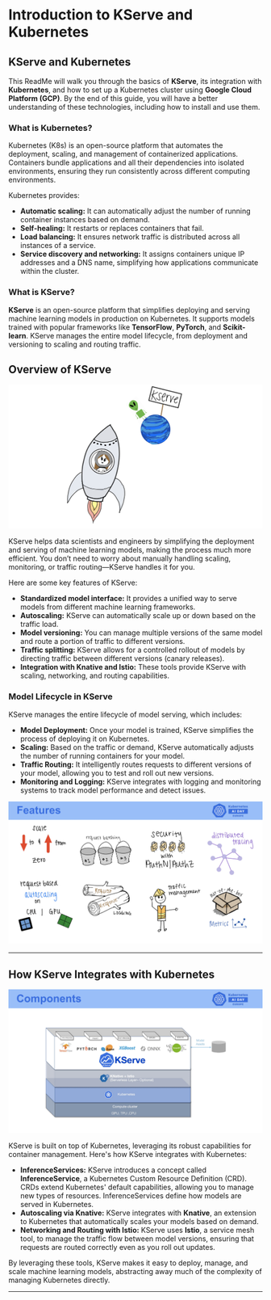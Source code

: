 # **Introduction to KServe and Kubernetes**

## KServe and Kubernetes

This ReadMe will walk you through the basics of **KServe**, its integration with **Kubernetes**, and how to set up a Kubernetes cluster using **Google Cloud Platform (GCP)**. By the end of this guide, you will have a better understanding of these technologies, including how to install and use them.

### **What is Kubernetes?**
Kubernetes (K8s) is an open-source platform that automates the deployment, scaling, and management of containerized applications. Containers bundle applications and all their dependencies into isolated environments, ensuring they run consistently across different computing environments.

Kubernetes provides:
- **Automatic scaling:** It can automatically adjust the number of running container instances based on demand.
- **Self-healing:** It restarts or replaces containers that fail.
- **Load balancing:** It ensures network traffic is distributed across all instances of a service.
- **Service discovery and networking:** It assigns containers unique IP addresses and a DNS name, simplifying how applications communicate within the cluster.

### **What is KServe?**
**KServe** is an open-source platform that simplifies deploying and serving machine learning models in production on Kubernetes. It supports models trained with popular frameworks like **TensorFlow**, **PyTorch**, and **Scikit-learn**. KServe manages the entire model lifecycle, from deployment and versioning to scaling and routing traffic.

## **Overview of KServe**
![](assets/kserver_main.png)

KServe helps data scientists and engineers by simplifying the deployment and serving of machine learning models, making the process much more efficient. You don’t need to worry about manually handling scaling, monitoring, or traffic routing—KServe handles it for you.

Here are some key features of KServe:
- **Standardized model interface:** It provides a unified way to serve models from different machine learning frameworks.
- **Autoscaling:** KServe can automatically scale up or down based on the traffic load.
- **Model versioning:** You can manage multiple versions of the same model and route a portion of traffic to different versions.
- **Traffic splitting:** KServe allows for a controlled rollout of models by directing traffic between different versions (canary releases).
- **Integration with Knative and Istio:** These tools provide KServe with scaling, networking, and routing capabilities.

### **Model Lifecycle in KServe**
KServe manages the entire lifecycle of model serving, which includes:
- **Model Deployment:** Once your model is trained, KServe simplifies the process of deploying it on Kubernetes.
- **Scaling:** Based on the traffic or demand, KServe automatically adjusts the number of running containers for your model.
- **Traffic Routing:** It intelligently routes requests to different versions of your model, allowing you to test and roll out new versions.
- **Monitoring and Logging:** KServe integrates with logging and monitoring systems to track model performance and detect issues.

![](assets/kserve_4.png)

---

## **How KServe Integrates with Kubernetes**
![](assets/kserve_3.png)

KServe is built on top of Kubernetes, leveraging its robust capabilities for container management. Here's how KServe integrates with Kubernetes:

- **InferenceServices:** KServe introduces a concept called **InferenceService**, a Kubernetes Custom Resource Definition (CRD). CRDs extend Kubernetes' default capabilities, allowing you to manage new types of resources. InferenceServices define how models are served in Kubernetes.
- **Autoscaling via Knative:** KServe integrates with **Knative**, an extension to Kubernetes that automatically scales your models based on demand.
- **Networking and Routing with Istio:** KServe uses **Istio**, a service mesh tool, to manage the traffic flow between model versions, ensuring that requests are routed correctly even as you roll out updates.

By leveraging these tools, KServe makes it easy to deploy, manage, and scale machine learning models, abstracting away much of the complexity of managing Kubernetes directly.

---